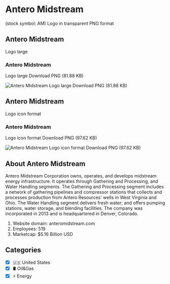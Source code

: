 # Antero Midstream
 (stock symbol: AM) Logo in transparent PNG format

## Antero Midstream
 Logo large

### Antero Midstream
 Logo large Download PNG (81.88 KB)

![Antero Midstream
 Logo large Download PNG (81.88 KB)](/img/orig/AM_BIG-c50eec1a.png)

## Antero Midstream
 Logo icon format

### Antero Midstream
 Logo icon format Download PNG (97.62 KB)

![Antero Midstream
 Logo icon format Download PNG (97.62 KB)](/img/orig/AM-93ca0f2e.png)

## About Antero Midstream


Antero Midstream Corporation owns, operates, and develops midstream energy infrastructure. It operates through Gathering and Processing, and Water Handling segments. The Gathering and Processing segment includes a network of gathering pipelines and compressor stations that collects and processes production from Antero Resources' wells in West Virginia and Ohio. The Water Handling segment delivers fresh water; and offers pumping stations, water storage, and blending facilities. The company was incorporated in 2013 and is headquartered in Denver, Colorado.

1. Website domain: anteromidstream.com
2. Employees: 519
3. Marketcap: $5.16 Billion USD


## Categories
- [x] 🇺🇸 United States
- [x] 🛢 Oil&Gas
- [x] ⚡ Energy
